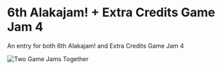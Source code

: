 # 6th Alakajam! + Extra Credits Game Jam 4
An entry for both 6th Alakajam! and Extra Credits Game Jam 4

![Two Game Jams Together](https://i.imgur.com/EzFgM2G.png)
